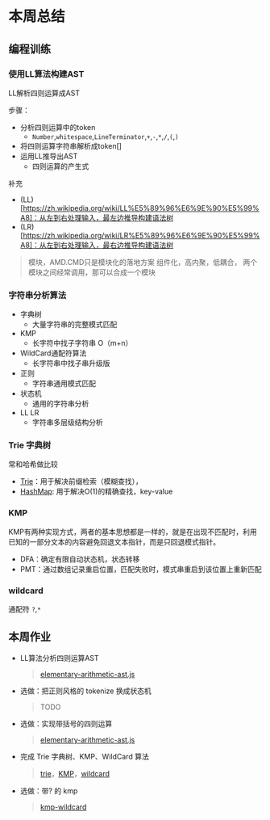 # 本周总结

## 编程训练

### 使用LL算法构建AST

LL解析四则运算成AST

步骤：

* 分析四则运算中的token
  * `Number`,`whitespace`,`LineTerminator`,`+`,`-`,`*`,`/`,`(`,`)`
* 将四则运算字符串解析成token[]
* 运用LL推导出AST
  * 四则运算的产生式

补充

* (LL)[https://zh.wikipedia.org/wiki/LL%E5%89%96%E6%9E%90%E5%99%A8]：从左到右处理输入，最左边推导构建语法树
* (LR)[https://zh.wikipedia.org/wiki/LR%E5%89%96%E6%9E%90%E5%99%A8]：从左到右处理输入，最右边推导构建语法树



>  模块，AMD.CMD只是模块化的落地方案
>  组件化，高内聚，低耦合， 两个模块之间经常调用，那可以合成一个模块

### 字符串分析算法

* 字典树
  * 大量字符串的完整模式匹配
* KMP
  * 长字符中找子字符串 O（m+n）
* WildCard通配符算法
  * 长字符串中找子串升级版
* 正则
  * 字符串通用模式匹配
* 状态机
  * 通用的字符串分析
* LL LR
  * 字符串多层级结构分析

### Trie 字典树

常和哈希做比较

* [Trie](https://zh.wikipedia.org/wiki/Trie)：用于解决前缀检索（模糊查找），
* [HashMap](https://en.wikipedia.org/wiki/Hash_table): 用于解决O(1)的精确查找，key-value

### KMP

KMP有两种实现方式，两者的基本思想都是一样的，就是在出现不匹配时，利用已知的一部分文本的内容避免回退文本指针，而是只回退模式指针。

* DFA：确定有限自动状态机，状态转移
* PMT：通过数组记录重启位置，匹配失败时，模式串重启到该位置上重新匹配

### wildcard

通配符 `?`,`*`

## 本周作业

* LL算法分析四则运算AST
  > [elementary-arithmetic-ast.js](./example/elementary-arithmetic-ast.js)

* 选做：把正则风格的 tokenize 换成状态机
  > TODO
  
* 选做：实现带括号的四则运算
  > [elementary-arithmetic-ast.js](./example/elementary-arithmetic-ast.js)
  
* 完成 Trie 字典树、KMP、WildCard 算法
  > [trie](./example/trie-map.js)，[KMP](./example/kmp.js)，[wildcard](./example/wildcard.js)
  
* 选做：带? 的 kmp
  > [kmp-wildcard](./example/kmp-wildcard.js)
